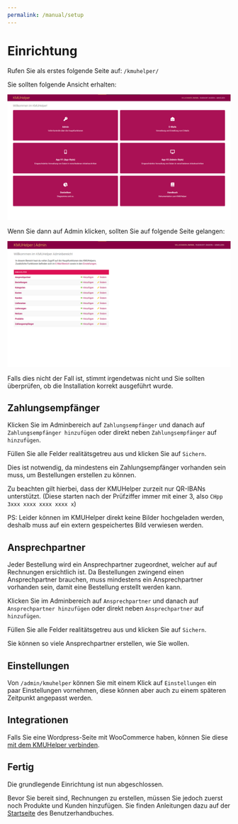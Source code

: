 ```yaml
---
permalink: /manual/setup
---
```


# Einrichtung

Rufen Sie als erstes folgende Seite auf: `/kmuhelper/`

Sie sollten folgende Ansicht erhalten:

![KMUHelper - Home](../assets/images/screenshots/home.png)

Wenn Sie dann auf Admin klicken, sollten Sie auf folgende Seite gelangen:

![KMUHelper Admin - Home](../assets/images/screenshots/admin_home.png)

Falls dies nicht der Fall ist, stimmt irgendetwas nicht und Sie sollten überprüfen, ob die Installation korrekt ausgeführt wurde.

## Zahlungsempfänger

Klicken Sie im Adminbereich auf `Zahlungsempfänger` und danach auf `Zahlungsempfänger hinzufügen` oder direkt neben `Zahlungsempfänger` auf `hinzufügen`.

Füllen Sie alle Felder realitätsgetreu aus und klicken Sie auf `Sichern`.

Dies ist notwendig, da mindestens ein Zahlungsempfänger vorhanden sein muss, um Bestellungen erstellen zu können.

Zu beachten gilt hierbei, dass der KMUHelper zurzeit nur QR-IBANs unterstützt. (Diese starten nach der Prüfziffer immer mit einer 3, also `CHpp 3xxx xxxx xxxx xxxx x`)

PS: Leider können im KMUHelper direkt keine Bilder hochgeladen werden, deshalb muss auf ein extern gespeichertes Bild verwiesen werden.

## Ansprechpartner

Jeder Bestellung wird ein Ansprechpartner zugeordnet, welcher auf auf Rechnungen ersichtlich ist. Da Bestellungen zwingend einen Ansprechpartner brauchen, muss mindestens ein Ansprechpartner vorhanden sein, damit eine Bestellung erstellt werden kann.

Klicken Sie im Adminbereich auf `Ansprechpartner` und danach auf `Ansprechpartner hinzufügen` oder direkt neben `Ansprechpartner` auf `hinzufügen`.

Füllen Sie alle Felder realitätsgetreu aus und klicken Sie auf `Sichern`.

Sie können so viele Ansprechpartner erstellen, wie Sie wollen.

## Einstellungen

Von `/admin/kmuhelper` können Sie mit einem Klick auf `Einstellungen` ein paar Einstellungen vornehmen, diese können aber auch zu einem späteren Zeitpunkt angepasst werden.

## Integrationen

Falls Sie eine Wordpress-Seite mit WooCommerce haben, können Sie diese [mit dem KMUHelper verbinden](integrations/woocommerce.md).

## Fertig

Die grundlegende Einrichtung ist nun abgeschlossen.

Bevor Sie bereit sind, Rechnungen zu erstellen, müssen Sie jedoch zuerst noch Produkte und Kunden hinzufügen. Sie finden Anleitungen dazu auf der [Startseite](./README.md) des Benutzerhandbuches.
